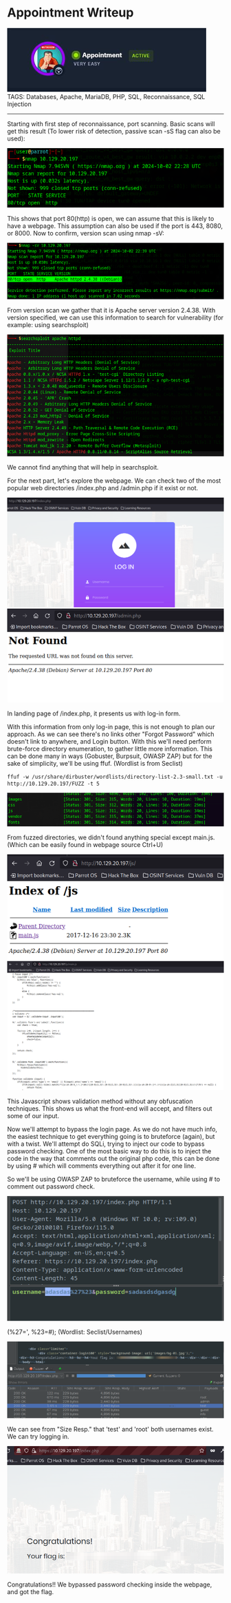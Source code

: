# Appointment Writeup
<img src="Machine.JPG">
TAGS: Databases, Apache, MariaDB, PHP, SQL, Reconnaissance, SQL Injection

------------------------------------------------------------------------------------------------
Starting with first step of reconnaissance, port scanning. 
Basic scans will get this result (To lower risk of detection, passive scan -sS flag can also be used):

<img src="Nmap_1.png">

This shows that port 80(http) is open, we can assume that this is likely to have a webpage. This assumption can also be used if the port is 443, 8080, or 8000.
Now to confirm, version scan using nmap -sV:

<img src="Nmap_2.png">

From version scan we gather that it is Apache server version 2.4.38. With version specified, we can use this information to search for vulnerability (for example: using searchsploit)

<img src="Searchsploit.png">

We cannot find anything that will help in searchsploit.

For the next part, let's explore the webpage. 
We can check two of the most popular web directories /index.php and /admin.php if it exist or not.

<img src="LoginPage.png">
<img src="Admin.png">

In landing page of /index.php, it presents us with log-in form.

With this information from only log-in page, this is not enough to plan our approach. As we can see there's no links other "Forgot Password" which doesn't link to anywhere, and Login button. With this we'll need perform brute-force directory enumeration, to gather little more information. This can be done many in ways (Gobuster, Burpsuit, OWASP ZAP) but for the sake of simplicity, we'll be using ffuf. (Wordlist is from Seclist)
```
ffuf -w /usr/share/dirbuster/wordlists/directory-list-2.3-small.txt -u http://10.129.20.197/FUZZ -t 5
```
<img src="ffuf.png">


From fuzzed directories, we didn't found anything special except main.js. (Which can be easily found in webpage source Ctrl+U)

<img src="js.png">
<img src="Main_Script.png">

This Javascript shows validation method without any obfuscation techniques. This shows us what the front-end will accept, and filters out some of our input.

Now we'll attempt to bypass the login page. As we do not have much info, the easiest technique to get everything going is to bruteforce (again), but with a twist. We'll attempt do SQLi, trying to inject our code to bypass password checking. One of the most basic way to do this is to inject the code in the way that comments out the original php code, this can be done by using # which will comments everything out after it for one line.

So we'll be using OWASP ZAP to bruteforce the username, while using # to comment out password check.

<img src="Zap1.png">

(%27=', %23=#); (Wordlist: Seclist/Usernames)

<img src="Zap2.png">

We can see from "Size Resp." that 'test' and 'root' both usernames exist. We can try logging in.

<img src="flag.png">

Congratulations!! We bypassed password checking inside the webpage, and got the flag.
